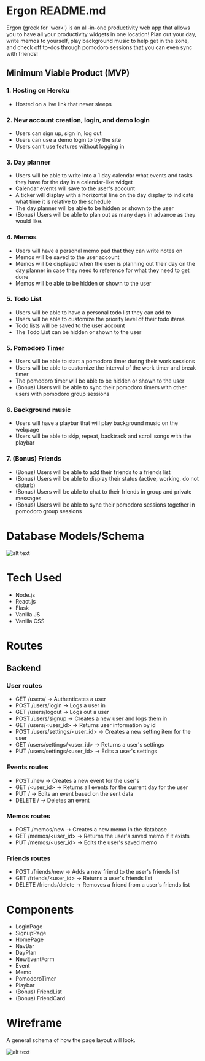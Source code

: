 # Ergon README.md

Ergon (greek for 'work') is an all-in-one productivity web app that allows you to have all your productivity widgets in one location! Plan out your day, write memos to yourself, play background music to help get in the zone, and check off to-dos through pomodoro sessions that you can even sync with friends!

## Minimum Viable Product (MVP)

### 1. Hosting on Heroku

* Hosted on a live link that never sleeps

### 2. New account creation, login, and demo login

* Users can sign up, sign in, log out
* Users can use a demo login to try the site
* Users can't use features without logging in

### 3. Day planner

* Users will be able to write into a 1 day calendar what events and tasks they have for the day in a calendar-like widget
* Calendar events will save to the user's account
* A ticker will display with a horizontal line on the day display to indicate what time it is relative to the schedule
* The day planner will be able to be hidden or shown to the user
* (Bonus) Users will be able to plan out as many days in advance as they would like.

### 4. Memos

* Users will have a personal memo pad that they can write notes on
* Memos will be saved to the user account
* Memos will be displayed when the user is planning out their day on the day planner in case they need to reference for what they need to get done
* Memos will be able to be hidden or shown to the user

### 5. Todo List

* Users will be able to have a personal todo list they can add to
* Users will be able to customize the priority level of their todo items
* Todo lists will be saved to the user account
* The Todo List can be hidden or shown to the user

### 5. Pomodoro Timer

* Users will be able to start a pomodoro timer during their work sessions
* Users will be able to customize the interval of the work timer and break timer
* The pomodoro timer will be able to be hidden or shown to the user
* (Bonus) Users will be able to sync their pomodoro timers with other users with pomodoro group sessions

### 6. Background music

* Users will have a playbar that will play background music on the webpage
* Users will be able to skip, repeat, backtrack and scroll songs with the playbar

### 7. (Bonus) Friends

* (Bonus) Users will be able to add their friends to a friends list 
* (Bonus) Users will be able to display their status (active, working, do not disturb)
* (Bonus) Users will be able to chat to their friends in group and private messages
* (Bonus) Users will be able to sync their pomodoro sessions together in pomodoro group sessions

# Database Models/Schema

![alt text](https://user-images.githubusercontent.com/19562787/103806373-c5e55180-5009-11eb-9a1d-7ce354c8c631.png)

# Tech Used

* Node.js
* React.js
* Flask
* Vanilla JS
* Vanilla CSS

# Routes

## Backend

### User routes

* GET /users/ -> Authenticates a user
* POST /users/login -> Logs a user in
* GET /users/logout -> Logs out a user
* POST /users/signup -> Creates a new user and logs them in
* GET /users/<user_id> -> Returns user information by id
* POST /users/settings/<user_id> -> Creates a new setting item for the user
* GET /users/settings/<user_id> -> Returns a user's settings
* PUT /users/settings/<user_id> -> Edits a user's settings

### Events routes

* POST /new -> Creates a new event for the user's 
* GET /<user_id> -> Returns all events for the current day for the user
* PUT / -> Edits an event based on the sent data
* DELETE / -> Deletes an event

### Memos routes

* POST /memos/new -> Creates a new memo in the database
* GET /memos/<user_id> -> Returns the user's saved memo if it exists
* PUT /memos/<user_id> -> Edits the user's saved memo

### Friends routes

* POST /friends/new -> Adds a new friend to the user's friends list
* GET /friends/<user_id> -> Returns a user's friends list
* DELETE /friends/delete -> Removes a friend from a user's friends list


# Components

* LoginPage
* SignupPage
* HomePage
* NavBar
* DayPlan
* NewEventForm
* Event
* Memo
* PomodoroTimer
* Playbar
* (Bonus) FriendList
* (Bonus) FriendCard

# Wireframe

A general schema of how the page layout will look.

![alt text](https://user-images.githubusercontent.com/19562787/103804566-2fb02c00-5007-11eb-8d09-d16893e8b870.png)


